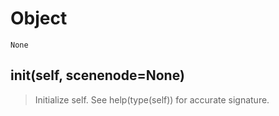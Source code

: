 # Object 
 ```
 None 
```
## __init__(self, scenenode=None) 

  

 > Initialize self.  See help(type(self)) for accurate signature. 


